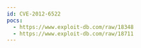 ```yaml
---
id: CVE-2012-6522
pocs:
  - https://www.exploit-db.com/raw/18348
  - https://www.exploit-db.com/raw/18711
---
```

